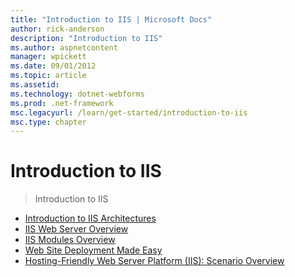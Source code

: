 ```yaml
---
title: "Introduction to IIS | Microsoft Docs"
author: rick-anderson
description: "Introduction to IIS"
ms.author: aspnetcontent
manager: wpickett
ms.date: 09/01/2012
ms.topic: article
ms.assetid: 
ms.technology: dotnet-webforms
ms.prod: .net-framework
msc.legacyurl: /learn/get-started/introduction-to-iis
msc.type: chapter
---
```

Introduction to IIS
====================
> Introduction to IIS


- [Introduction to IIS Architectures](introduction-to-iis-architecture.md)
- [IIS Web Server Overview](iis-web-server-overview.md)
- [IIS Modules Overview](iis-modules-overview.md)
- [Web Site Deployment Made Easy](web-site-deployment-made-easy.md)
- [Hosting-Friendly Web Server Platform (IIS): Scenario Overview](hosting-friendly-web-server-platform-iis-scenario-overview.md)